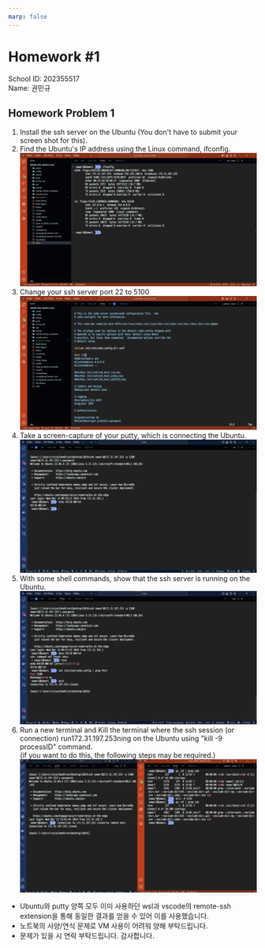 ```yaml
---
marp: false
---
```


# Homework #1

School ID: 202355517 \
Name: 권민규

## Homework Problem 1

1. Install the ssh server on the Ubuntu (You don't have to submit your screen shot for this).
2. Find the Ubuntu's IP address using the Linux command, ifconfig.
![ifconfig](image.png)
3. Change your ssh server port 22 to 5100
![port 5100](image-1.png)
4. Take a screen-capture of your putty, which is connecting the Ubuntu.
![ssh](image-2.png)
5. With some shell commands, show that the ssh server is running on the Ubuntu.
![working](image-3.png)
6. Run a new terminal and Kill the terminal where the ssh session (or connection) run172.31.197.253ning on the Ubuntu using "kill -9 processID" command.\
(if you want to do this, the following steps may be required.)
![kill](image-4.png)

* Ubuntu와 putty 양쪽 모두 이미 사용하던 wsl과 vscode의 remote-ssh extension을 통해 동일한 결과를 얻을 수 있어 이를 사용했습니다.
* 노트북의 사양/연식 문제로 VM 사용이 어려워 양해 부탁드립니다.
* 문제가 있을 시 연락 부탁드립니다. 감사합니다.